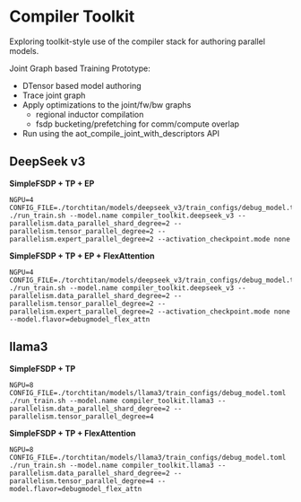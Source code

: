 # Compiler Toolkit

Exploring toolkit-style use of the compiler stack for authoring parallel models.

Joint Graph based Training Prototype:
- DTensor based model authoring
- Trace joint graph
- Apply optimizations to the joint/fw/bw graphs
  - regional inductor compilation
  - fsdp bucketing/prefetching for comm/compute overlap
- Run using the aot_compile_joint_with_descriptors API

## DeepSeek v3

**SimpleFSDP + TP + EP**
```shell
NGPU=4 CONFIG_FILE=./torchtitan/models/deepseek_v3/train_configs/debug_model.toml ./run_train.sh --model.name compiler_toolkit.deepseek_v3 --parallelism.data_parallel_shard_degree=2 --parallelism.tensor_parallel_degree=2 --parallelism.expert_parallel_degree=2 --activation_checkpoint.mode none
```

**SimpleFSDP + TP + EP + FlexAttention**
```shell
NGPU=4 CONFIG_FILE=./torchtitan/models/deepseek_v3/train_configs/debug_model.toml ./run_train.sh --model.name compiler_toolkit.deepseek_v3 --parallelism.data_parallel_shard_degree=2 --parallelism.tensor_parallel_degree=2 --parallelism.expert_parallel_degree=2 --activation_checkpoint.mode none --model.flavor=debugmodel_flex_attn
```

## llama3

**SimpleFSDP + TP**
```shell
NGPU=8 CONFIG_FILE=./torchtitan/models/llama3/train_configs/debug_model.toml ./run_train.sh --model.name compiler_toolkit.llama3 --parallelism.data_parallel_shard_degree=2 --parallelism.tensor_parallel_degree=4
```

**SimpleFSDP + TP + FlexAttention**
```shell
NGPU=8 CONFIG_FILE=./torchtitan/models/llama3/train_configs/debug_model.toml ./run_train.sh --model.name compiler_toolkit.llama3 --parallelism.data_parallel_shard_degree=2 --parallelism.tensor_parallel_degree=4 --model.flavor=debugmodel_flex_attn
```

